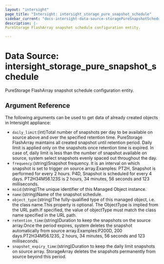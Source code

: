 ```yaml
---
layout: "intersight"
page_title: "Intersight: intersight_storage_pure_snapshot_schedule"
sidebar_current: "docs-intersight-data-source-storagePureSnapshotSchedule"
description: |-
PureStorage FlashArray snapshot schedule configuration entity.

---
```


# Data Source: intersight_storage_pure_snapshot_schedule
PureStorage FlashArray snapshot schedule configuration entity.

## Argument Reference
The following arguments can be used to get data of already created objects in Intersight appliance:
* `daily_limit`:(int)Total number of snapshots per day to be available on source above and over the specified retention time. PureStorage FlashArray maintains all created snapshot until retention period. Daily limit is applied only on the snapshots once retention time is expired. In case of, daily limit is less than the number of snapshot available on source, system select snapshots evenly spaced out throughout the day.
* `frequency`:(string)Snapshot frequency. It is an interval on which snapshot is set to trigger on source array.Examples:    PT2H, Snapshot is performed for every 2 hours.    P4D, Snapshot is scheduled for every 4 days.    PT2H34M56.123S is 2 hours, 34 minutes, 56 seconds and 123 milliseconds.
* `moid`:(string)The unique identifier of this Managed Object instance.
* `name`:(string)Name of the snapshot schedule.
* `object_type`:(string)The fully-qualified type of this managed object, i.e. the class name.This property is optional. The ObjectType is implied from the URL path.If specified, the value of objectType must match the class name specified in the URL path.
* `retention_time`:(string)Duration to keep the snapshots on the source array.Once the period expires, system deletes the snapshot automatically from source array.Examples:P200D,  200 days.PT2H34M56.123S, 2 hours, 34 minutes, 56 seconds and 123 milliseconds.
* `snapshot_expiry_time`:(string)Duration to keep the daily limit snapshots on source array. StorageArray deletes the snapshots permanently from source beyond this period.
